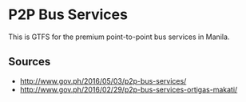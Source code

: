 # P2P Bus Services

This is GTFS for the premium point-to-point bus services in Manila.

## Sources

* http://www.gov.ph/2016/05/03/p2p-bus-services/
* http://www.gov.ph/2016/02/29/p2p-bus-services-ortigas-makati/

